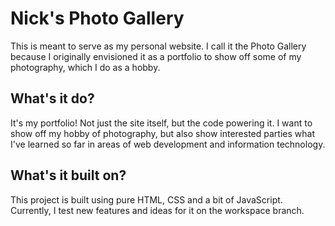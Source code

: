 # Nick's Photo Gallery

This is meant to serve as my personal website. I call it the Photo Gallery because I originally envisioned it as a portfolio to show off some of my photography, which I do as a hobby.

## What's it do?

It's my portfolio! Not just the site itself, but the code powering it. I want to show off my hobby of photography, but also show interested parties what I've learned so far in areas of web development and information technology.

## What's it built on?

This project is built using pure HTML, CSS and a bit of JavaScript. Currently, I test new features and ideas for it on the workspace branch.

